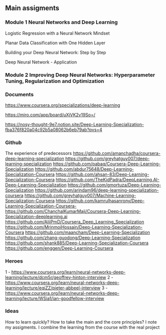 
## Main assigments

### Module 1 Neural Networks and Deep Learning

Logistic Regression with a Neural Network Mindset

Planar Data Classification with One Hidden Layer

Building your Deep Neural Network: Step by Step

Deep Neural Network - Application

### Module 2 Improving Deep Neural Networks: Hyperparameter Tuning, Regularization and Optimization









### Documents
https://www.coursera.org/specializations/deep-learning

https://miro.com/app/board/uXjVK2v19So=/

https://nosy-thought-9e7.notion.site/Deep-Learning-Specialization-fba376f820a04c92b5a08062b6eb79ab?pvs=4



### Github
The experience of predecessors
https://github.com/amanchadha/coursera-deep-learning-specialization
https://github.com/greyhatguy007/deep-learning-specialization
https://github.com/pabaq/Coursera-Deep-Learning-Specialization
https://github.com/abdur75648/Deep-Learning-Specialization-Coursera
https://github.com/ahsan-83/Deep-Learning-Specialization-Coursera
https://github.com/TheKidPadra/DeepLearning.AI-Deep-Learning-Specialization
https://github.com/gmortuza/Deep-Learning-Specialization
https://github.com/arindam96/deep-learning-specialization-coursera
https://github.com/greyhatguy007/Machine-Learning-Specialization-Coursera
https://github.com/kamrulhasanrony/Deep-Learning-Specialization-Coursera-
https://github.com/ChanchalKumarMaji/Coursera-Deep-Learning-Specialization-deeplearning.ai
https://github.com/AliiPmD/Coursera_Deep_Learning_Specialization
https://github.com/MrinmoiHossain/Deep-Learning-Specialization-Coursera
https://github.com/maancham/Deep-Learning-Specialization
https://github.com/zhang-guodong/Deep-Learning-Specialization
https://github.com/shank885/Deep-Learning-Specialization-Coursera
https://github.com/enggen/Deep-Learning-Coursera


### Heroes
1 - https://www.coursera.org/learn/neural-networks-deep-learning/lecture/dcm5r/geoffrey-hinton-interview
2 - https://www.coursera.org/learn/neural-networks-deep-learning/lecture/eqiZZ/pieter-abbeel-interview
3 - https://www.coursera.org/learn/neural-networks-deep-learning/lecture/WSia1/ian-goodfellow-interview

### Ideas
How to learn quickly?
How to take the main and the core principles?
I note my assigments.
I combine the learning from the course with the real project




















